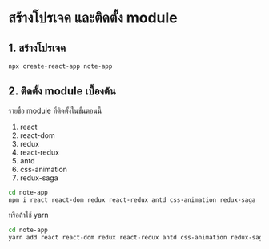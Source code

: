 
# สร้างโปรเจค และติดตั้ง module

## 1. สร้างโปรเจค

```bash
npx create-react-app note-app
```

## 2. ติดตั้ง module เบื้องต้น

รายชื่อ module ที่ติดตั้งในขั้นตอนนี้
1. react
2. react-dom
3. redux
4. react-redux
5. antd
6. css-animation
7. redux-saga


```bash
cd note-app
npm i react react-dom redux react-redux antd css-animation redux-saga
```

หรือถ้าใช้ yarn

```bash
cd note-app
yarn add react react-dom redux react-redux antd css-animation redux-saga
```

